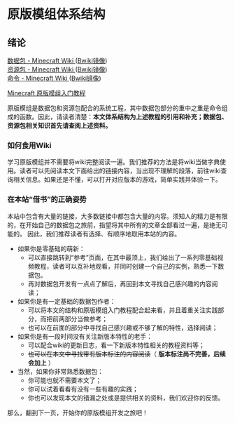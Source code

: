 # 原版模组体系结构


## 绪论
[数据包 - Minecraft Wiki ](https://zh.minecraft.wiki/w/%E6%95%B0%E6%8D%AE%E5%8C%85)([Bwiki镜像](https://wiki.biligame.com/mc/数据包))  
[资源包 - Minecraft Wiki ](https://zh.minecraft.wiki/w/%E8%B5%84%E6%BA%90%E5%8C%85)([Bwiki镜像](https://wiki.biligame.com/mc/资源包))  
[命令 - Minecraft Wiki ](https://zh.minecraft.wiki/w/%E5%91%BD%E4%BB%A4)([Bwiki镜像](https://wiki.biligame.com/mc/命令))

[Minecraft 原版模组入门教程 ](https://zhangshenxing.github.io/VanillaModTutorial/) 


原版模组是数据包和资源包配合的系统工程，其中数据包部分的重中之重是命令组成的函数。因此，请读者清楚：**本文体系结构为上述教程的引用和补充；数据包、资源包相关知识首先请查阅上述资料。**
### 如何食用Wiki
学习原版模组并不需要将wiki完整阅读一遍。我们推荐的方法是将wiki当做字典使用。读者可以先阅读本文下面给出的链接内容，当出现不理解的段落，前往wiki查询相关信息。如果还是不懂，可以打开对应版本的游戏，简单实践并体验一下。
### 在本站“借书”的正确姿势
本站中包含有大量的链接，大多数链接中都包含大量的内容。须知人的精力是有限的，在开始自己的数据包之旅前，指望将其中所有的文章全部看过一遍，是绝无可能的。
因此，我们推荐读者有选择、有顺序地取用本站的内容。


- 如果你是零基础的萌新：
  - 可以直接跳转到“参考”页面，在其中最顶上，我们给出了一系列零基础视频教程，读者可以互补地观看，并同时创建一个自己的实例，熟悉一下数据包。
  - 再对数据包开发有一点点了解后，再回到本文寻找自己感兴趣的内容阅读；
- 如果你是有一定基础的数据包作者：
  - 可以将本文的结构和原版模组入门教程配合起来看，并且着重关注实践部分，而把前两部分当做参考；
  - 也可以在前面的部分中寻找自己感兴趣或不够了解的特性，选择阅读；
- 如果你是有一段时间没有关注新版本特性的老手：
  - 可以配合wiki的更新日志，看一下新版本特性相关的教程资料等；
  - ~~也可以在本文中寻找带有版本标注的内容阅读~~（ **版本标注尚不完善，后续会加上** ）
- 当然，如果你非常熟悉数据包：
  - 你可能也就不需要本文了；
  - 你可以试着看看有没有一些有趣的实践；
  - 你也可以发现本文的错漏之处或是提供相关的资料，我们欢迎你的反馈。

那么，翻到下一页，开始你的原版模组开发之旅吧！
